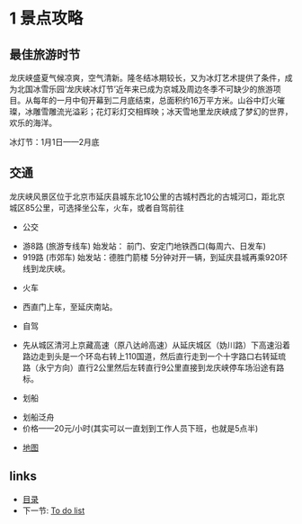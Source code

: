 # 1 景点攻略

## 最佳旅游时节

龙庆峡盛夏气候凉爽，空气清新。隆冬结冰期较长，又为冰灯艺术提供了条件，成为北国冰雪乐园‘龙庆峡冰灯节’近年来已成为京城及周边冬季不可缺少的旅游项目。从每年的一月中旬开幕到二月底结束，总面积约16万平方米。山谷中灯火璀璨，冰雕雪雕流光溢彩；花灯彩灯交相辉映；冰天雪地里龙庆峡成了梦幻的世界，欢乐的海洋。

冰灯节：1月1日——2月底

## 交通

龙庆峡风景区位于北京市延庆县城东北10公里的古城村西北的古城河口，距北京城区85公里，可选择坐公车，火车，或者自驾前往

* 公交
 - 游8路 (旅游专线车) 始发站： 前门、安定门地铁西口(每周六、日发车)
 - 919路 (市郊车) 始发站：德胜门箭楼 5分钟对开一辆，到延庆县城再乘920环线到龙庆峡。

* 火车
 - 西直门上车，至延庆南站。

* 自驾
 - 先从城区清河上京藏高速（原八达岭高速）从延庆城区（妫川路）下高速沿着路边走到头是一个环岛右转上110国道，然后直行走到一个十字路口右转延琉路（永宁方向）直行2公里然后左转直行9公里直接到龙庆峡停车场沿途有路标。

* 划船
 - 划船泛舟
 - 价格——20元/小时(其实可以一直划到工作人员下班，也就是5点半)

* [地图](http://www.amap.com/#!plan!!saddr=40.03054,116.336292|0|%E4%BA%94%E5%BD%A9%E5%9F%8E&saddrid=B000A8WUQA&daddr=40.546347,116.011223|0|%E9%BE%99%E5%BA%86%E5%B3%A1%E9%A3%8E%E6%99%AF%E5%8C%BA&daddrid=B000A02891&dirflg=d&sort=dist&tab=daddr&page=1&scity=110000&dcity=110000)

## links
  * [目录](<preface.md>)
  * 下一节: [To do list](<02.3.md>)